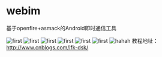 # webim
基于openfire+asmack的Android即时通信工具


![first](http://g4.ihostimg.com/g4/201504171911520lapv.jpeg)
![first](http://g4.ihostimg.com/g4/20150417191716lskqf.jpg)
![first](http://g4.ihostimg.com/g4/20150417191729ggvsd.jpg)
![first](http://g4.ihostimg.com/g4/201504171917374pf29.jpg)
![first](http://g4.ihostimg.com/g4/20150417191744dbysw.jpg)
![first](http://g4.ihostimg.com/g4/20150417191315512xq.jpeg)
![hahah](http://imgsrc.baidu.com/forum/w%3D580/sign=d9ffdd6195cad1c8d0bbfc2f4f3f67c4/6400a98f8c5494ee19aec2572df5e0fe9b257ecb.jpg?qq-pf-to=pcqq.c2c)
教程地址：http://www.cnblogs.com/lfk-dsk/
